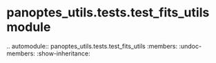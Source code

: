 panoptes\_utils.tests.test\_fits\_utils module
==============================================

.. automodule:: panoptes_utils.tests.test_fits_utils
    :members:
    :undoc-members:
    :show-inheritance:
